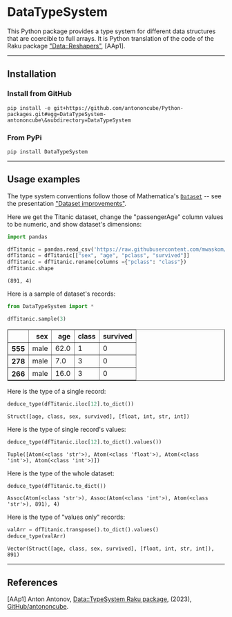 # DataTypeSystem

This Python package provides a type system for different data structures that are 
coercible to full arrays. It is Python translation of the code of the Raku package
["Data::Reshapers"](https://github.com/antononcube/Raku-Data-Reshapers), [AAp1].

------

## Installation

### Install from GitHub

```shell
pip install -e git+https://github.com/antononcube/Python-packages.git#egg=DataTypeSystem-antononcube\&subdirectory=DataTypeSystem
```

### From PyPi

```shell
pip install DataTypeSystem
```

------

## Usage examples

The type system conventions follow those of Mathematica's 
[`Dataset`](https://reference.wolfram.com/language/ref/Dataset.html) 
-- see the presentation 
["Dataset improvements"](https://www.wolfram.com/broadcast/video.php?c=488&p=4&disp=list&v=3264).

Here we get the Titanic dataset, change the "passengerAge" column values to be numeric, 
and show dataset's dimensions:


```python
import pandas

dfTitanic = pandas.read_csv('https://raw.githubusercontent.com/mwaskom/seaborn-data/master/titanic.csv')
dfTitanic = dfTitanic[["sex", "age", "pclass", "survived"]]
dfTitanic = dfTitanic.rename(columns ={"pclass": "class"})
dfTitanic.shape
```




    (891, 4)



Here is a sample of dataset's records:


```python
from DataTypeSystem import *

dfTitanic.sample(3)
```




<div>
<style scoped>
    .dataframe tbody tr th:only-of-type {
        vertical-align: middle;
    }

    .dataframe tbody tr th {
        vertical-align: top;
    }

    .dataframe thead th {
        text-align: right;
    }
</style>
<table border="1" class="dataframe">
  <thead>
    <tr style="text-align: right;">
      <th></th>
      <th>sex</th>
      <th>age</th>
      <th>class</th>
      <th>survived</th>
    </tr>
  </thead>
  <tbody>
    <tr>
      <th>555</th>
      <td>male</td>
      <td>62.0</td>
      <td>1</td>
      <td>0</td>
    </tr>
    <tr>
      <th>278</th>
      <td>male</td>
      <td>7.0</td>
      <td>3</td>
      <td>0</td>
    </tr>
    <tr>
      <th>266</th>
      <td>male</td>
      <td>16.0</td>
      <td>3</td>
      <td>0</td>
    </tr>
  </tbody>
</table>
</div>



Here is the type of a single record:


```python
deduce_type(dfTitanic.iloc[12].to_dict())
```




    Struct([age, class, sex, survived], [float, int, str, int])



Here is the type of single record's values:


```python
deduce_type(dfTitanic.iloc[12].to_dict().values())
```




    Tuple([Atom(<class 'str'>), Atom(<class 'float'>), Atom(<class 'int'>), Atom(<class 'int'>)])



Here is the type of the whole dataset:


```python
deduce_type(dfTitanic.to_dict())
```




    Assoc(Atom(<class 'str'>), Assoc(Atom(<class 'int'>), Atom(<class 'str'>), 891), 4)



Here is the type of "values only" records:


```python
valArr = dfTitanic.transpose().to_dict().values()
deduce_type(valArr)
```




    Vector(Struct([age, class, sex, survived], [float, int, str, int]), 891)



-------

## References

[AAp1] Anton Antonov,
[Data::TypeSystem Raku package](https://github.com/antononcube/Raku-Data-TypeSystem),
(2023),
[GitHub/antononcube](https://github.com/antononcube/).
